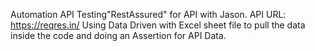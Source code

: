 Automation API Testing"RestAssured" for API with Jason. 
API URL: https://reqres.in/
Using Data Driven with Excel sheet file to pull the data inside the code and doing an  Assertion for API Data.
